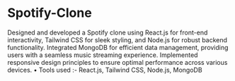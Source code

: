 # Spotify-Clone
Designed and developed a Spotify clone using React.js for front-end interactivity, Tailwind CSS for sleek styling, and Node.js for
robust backend functionality. 
Integrated MongoDB for efficient data management, providing users with a seamless music streaming experience. 
Implemented responsive design principles to ensure optimal performance across various devices. 
• Tools used :- React.js, Tailwind CSS, Node.js, MongoDB
